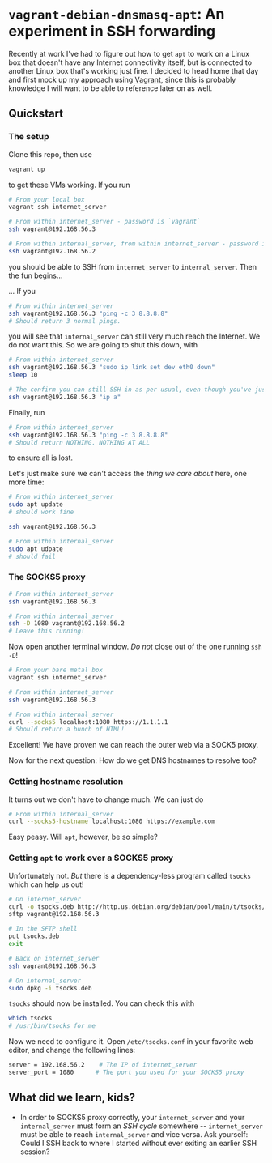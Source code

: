 # `vagrant-debian-dnsmasq-apt`: An experiment in SSH forwarding

Recently at work I've had to figure out how to get `apt` to work on a Linux box that doesn't have any Internet connectivity itself, but is connected to another Linux box that's working just fine. I decided to head home that day and first mock up my approach using [Vagrant](https://www.vagrantup.com/), since this is probably knowledge I will want to be able to reference later on as well.

## Quickstart

### The setup

Clone this repo, then use

```bash
vagrant up
```

to get these VMs working. If you run

```bash
# From your local box
vagrant ssh internet_server

# From within internet_server - password is `vagrant`
ssh vagrant@192.168.56.3

# From within internal_server, from within internet_server - password is, again, `vagrant`
ssh vagrant@192.168.56.2
```

you should be able to SSH from `internet_server` to `internal_server`. Then the fun begins...

... If you

```bash
# From within internet_server
ssh vagrant@192.168.56.3 "ping -c 3 8.8.8.8"
# Should return 3 normal pings.
```

you will see that `internal_server` can still very much reach the Internet. We do not want this. So we are going to shut this down, with

```bash
# From within internet_server
ssh vagrant@192.168.56.3 "sudo ip link set dev eth0 down"
sleep 10

# The confirm you can still SSH in as per usual, even though you've just eviscerated an Ethernet interface.
ssh vagrant@192.168.56.3 "ip a"
```

Finally, run

```bash
# From within internet_server
ssh vagrant@192.168.56.3 "ping -c 3 8.8.8.8"
# Should return NOTHING. NOTHING AT ALL
```

to ensure all is lost.

Let's just make sure we can't access the _thing we care about_ here, one more time:

```bash
# From within internet_server
sudo apt update
# should work fine

ssh vagrant@192.168.56.3

# From within internal_server
sudo apt udpate
# should fail
```

### The SOCKS5 proxy

```bash
# From within internet_server
ssh vagrant@192.168.56.3

# From within internal_server
ssh -D 1080 vagrant@192.168.56.2
# Leave this running!
```

Now open another terminal window. *Do not* close out of the one running `ssh -D`!

```bash
# From your bare metal box
vagrant ssh internet_server

# From within internet_server
ssh vagrant@192.168.56.3

# From within internal_server
curl --socks5 localhost:1080 https://1.1.1.1
# Should return a bunch of HTML!
```

Excellent! We have proven we can reach the outer web via a SOCK5 proxy.

Now for the next question: How do we get DNS hostnames to resolve too?

### Getting hostname resolution

It turns out we don't have to change much. We can just do 

```bash
# From within internal_server
curl --socks5-hostname localhost:1080 https://example.com
```

Easy peasy. Will `apt`, however, be so simple?

### Getting `apt` to work over a SOCKS5 proxy

Unfortunately not. _But_ there is a dependency-less program called `tsocks` which can help us out!

```bash
# On internet_server
curl -o tsocks.deb http://http.us.debian.org/debian/pool/main/t/tsocks/tsocks_1.8beta5+ds1-1_amd64.deb
sftp vagrant@192.168.56.3

# In the SFTP shell
put tsocks.deb
exit

# Back on internet_server
ssh vagrant@192.168.56.3

# On internal_server
sudo dpkg -i tsocks.deb
```

`tsocks` should now be installed. You can check this with

```bash
which tsocks
# /usr/bin/tsocks for me
```

Now we need to configure it. Open `/etc/tsocks.conf` in your favorite web editor, and change the following lines:

```bash
server = 192.168.56.2    # The IP of internet_server
server_port = 1080      # The port you used for your SOCKS5 proxy
```


## What did we learn, kids?

- In order to SOCKS5 proxy correctly, your `internet_server` and your `internal_server` must form an *SSH cycle* somewhere -- `internet_server` must be able to reach `internal_server` and vice versa. Ask yourself: Could I SSH back to where I started without ever exiting an earlier SSH session?
